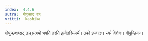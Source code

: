 ```yaml
---
index:  4.4.6
sutra:  गोपुच्छाट् ठञ्
vritti:  kashika 
---
```


गोपुच्छशब्दाट् ठञ् प्रत्ययो भवति तरति इत्येतस्मिन्नर्थे। ठको ऽपवादः। स्वरे विशेषः। गौपुच्छिकः।

